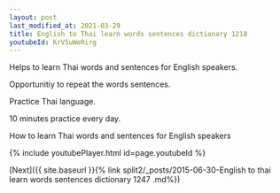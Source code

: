 ```yaml
---
layout: post
last_modified_at: 2021-03-29
title: English to Thai learn words sentences dictionary 1218 
youtubeId: KrV5uWeRirg
---
```

 
 
Helps to learn Thai words and sentences for English speakers.

Opportunitiy to repeat the words sentences. 

Practice Thai language. 
 
10 minutes practice every day. 
 
How to learn Thai words and sentences for English speakers 
 
{% include youtubePlayer.html id=page.youtubeId %}
 
 
[Next]({{ site.baseurl }}{% link  split2/_posts/2015-06-30-English to thai learn words sentences dictionary 1247 .md%})
 
